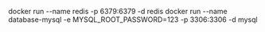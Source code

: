 docker run --name redis -p 6379:6379 -d redis
docker run --name database-mysql -e MYSQL_ROOT_PASSWORD=123 -p 3306:3306 -d mysql

